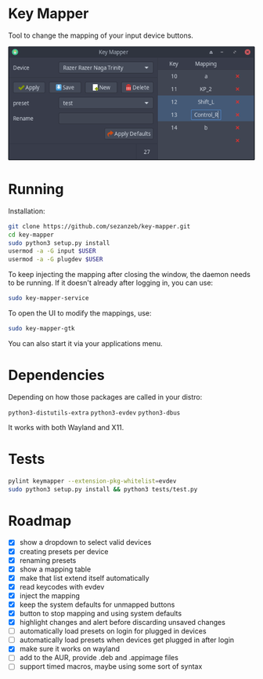 # Key Mapper

Tool to change the mapping of your input device buttons.

<p align="center">
    <img src="data/screenshot.png"/>
</p>

# Running

Installation:

```bash
git clone https://github.com/sezanzeb/key-mapper.git
cd key-mapper
sudo python3 setup.py install
usermod -a -G input $USER
usermod -a -G plugdev $USER
```

To keep injecting the mapping after closing the window, the daemon needs to
be running. If it doesn't already after logging in, you can use:

```bash
sudo key-mapper-service
```

To open the UI to modify the mappings, use:

```bash
sudo key-mapper-gtk
```

You can also start it via your applications menu.

# Dependencies

Depending on how those packages are called in your distro:

`python3-distutils-extra` `python3-evdev` `python3-dbus`

It works with both Wayland and X11.

# Tests

```bash
pylint keymapper --extension-pkg-whitelist=evdev
sudo python3 setup.py install && python3 tests/test.py
```

# Roadmap

- [x] show a dropdown to select valid devices
- [x] creating presets per device
- [x] renaming presets
- [x] show a mapping table
- [x] make that list extend itself automatically
- [x] read keycodes with evdev
- [x] inject the mapping
- [x] keep the system defaults for unmapped buttons
- [x] button to stop mapping and using system defaults
- [x] highlight changes and alert before discarding unsaved changes
- [ ] automatically load presets on login for plugged in devices
- [ ] automatically load presets when devices get plugged in after login
- [x] make sure it works on wayland
- [ ] add to the AUR, provide .deb and .appimage files
- [ ] support timed macros, maybe using some sort of syntax
